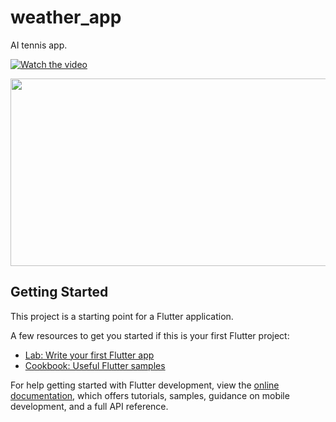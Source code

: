 # weather_app

AI tennis app.

[![Watch the video](https://img.youtube.com/vi/lpmAeItE4jc/hqdefault.jpg)](https://www.youtube.com/embed/lpmAeItE4jc)

[<img src="https://img.youtube.com/vi/lpmAeItE4jc/hqdefault.jpg" width="600" height="300"
/>](https://www.youtube.com/embed/lpmAeItE4jc)


## Getting Started

This project is a starting point for a Flutter application.

A few resources to get you started if this is your first Flutter project:

- [Lab: Write your first Flutter app](https://docs.flutter.dev/get-started/codelab)
- [Cookbook: Useful Flutter samples](https://docs.flutter.dev/cookbook)

For help getting started with Flutter development, view the
[online documentation](https://docs.flutter.dev/), which offers tutorials,
samples, guidance on mobile development, and a full API reference.
